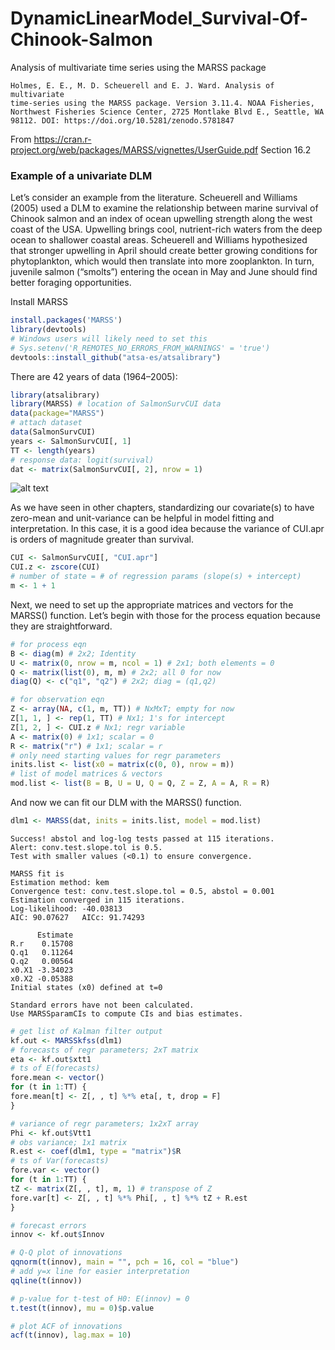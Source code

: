 # DynamicLinearModel_Survival-Of-Chinook-Salmon
Analysis of multivariate time series using the MARSS package

```
Holmes, E. E., M. D. Scheuerell and E. J. Ward. Analysis of multivariate
time-series using the MARSS package. Version 3.11.4. NOAA Fisheries,
Northwest Fisheries Science Center, 2725 Montlake Blvd E., Seattle, WA
98112. DOI: https://doi.org/10.5281/zenodo.5781847
```

From https://cran.r-project.org/web/packages/MARSS/vignettes/UserGuide.pdf Section 16.2

### Example of a univariate DLM

Let’s consider an example from the literature. Scheuerell and Williams (2005) used a DLM to examine the relationship between marine survival of Chinook salmon and an index of ocean upwelling strength along the west coast of
the USA. Upwelling brings cool, nutrient-rich waters from the deep ocean to shallower coastal areas. Scheuerell and Williams hypothesized that stronger upwelling in April should create better growing conditions for phytoplankton,
which would then translate into more zooplankton. In turn, juvenile salmon (“smolts”) entering the ocean in May and June should find better foraging opportunities. 

Install MARSS

```R
install.packages('MARSS')
library(devtools)
# Windows users will likely need to set this
# Sys.setenv('R_REMOTES_NO_ERRORS_FROM_WARNINGS' = 'true')
devtools::install_github("atsa-es/atsalibrary")
```

There are 42 years of data (1964–2005):

```R
library(atsalibrary)
library(MARSS) # location of SalmonSurvCUI data
data(package="MARSS")
# attach dataset
data(SalmonSurvCUI)
years <- SalmonSurvCUI[, 1]
TT <- length(years)
# response data: logit(survival)
dat <- matrix(SalmonSurvCUI[, 2], nrow = 1)
```

![alt text](https://github.com/[goephs]/[DynamicLinearModel_Survival-Of-Chinook-Salmon]/data_history_plot.png?raw=true)

As we have seen in other chapters, standardizing our covariate(s) to have zero-mean and unit-variance can be helpful in model fitting and interpretation. In this case, it is a good idea because the variance of CUI.apr is orders of magnitude greater than survival.

```R
CUI <- SalmonSurvCUI[, "CUI.apr"]
CUI.z <- zscore(CUI)
# number of state = # of regression params (slope(s) + intercept)
m <- 1 + 1
```

Next, we need to set up the appropriate matrices and vectors for the
MARSS() function. Let’s begin with those for the process equation because
they are straightforward.

```R
# for process eqn
B <- diag(m) # 2x2; Identity
U <- matrix(0, nrow = m, ncol = 1) # 2x1; both elements = 0
Q <- matrix(list(0), m, m) # 2x2; all 0 for now
diag(Q) <- c("q1", "q2") # 2x2; diag = (q1,q2)

# for observation eqn
Z <- array(NA, c(1, m, TT)) # NxMxT; empty for now
Z[1, 1, ] <- rep(1, TT) # Nx1; 1's for intercept
Z[1, 2, ] <- CUI.z # Nx1; regr variable
A <- matrix(0) # 1x1; scalar = 0
R <- matrix("r") # 1x1; scalar = r
# only need starting values for regr parameters
inits.list <- list(x0 = matrix(c(0, 0), nrow = m))
# list of model matrices & vectors
mod.list <- list(B = B, U = U, Q = Q, Z = Z, A = A, R = R)
```

And now we can fit our DLM with the MARSS() function.

```R
dlm1 <- MARSS(dat, inits = inits.list, model = mod.list)
```

```text
Success! abstol and log-log tests passed at 115 iterations.
Alert: conv.test.slope.tol is 0.5.
Test with smaller values (<0.1) to ensure convergence.

MARSS fit is
Estimation method: kem 
Convergence test: conv.test.slope.tol = 0.5, abstol = 0.001
Estimation converged in 115 iterations. 
Log-likelihood: -40.03813 
AIC: 90.07627   AICc: 91.74293   
 
      Estimate
R.r    0.15708
Q.q1   0.11264
Q.q2   0.00564
x0.X1 -3.34023
x0.X2 -0.05388
Initial states (x0) defined at t=0

Standard errors have not been calculated. 
Use MARSSparamCIs to compute CIs and bias estimates.
```

```R
# get list of Kalman filter output
kf.out <- MARSSkfss(dlm1)
# forecasts of regr parameters; 2xT matrix
eta <- kf.out$xtt1
# ts of E(forecasts)
fore.mean <- vector()
for (t in 1:TT) {
fore.mean[t] <- Z[, , t] %*% eta[, t, drop = F]
}

# variance of regr parameters; 1x2xT array
Phi <- kf.out$Vtt1
# obs variance; 1x1 matrix
R.est <- coef(dlm1, type = "matrix")$R
# ts of Var(forecasts)
fore.var <- vector()
for (t in 1:TT) {
tZ <- matrix(Z[, , t], m, 1) # transpose of Z
fore.var[t] <- Z[, , t] %*% Phi[, , t] %*% tZ + R.est
}

# forecast errors
innov <- kf.out$Innov

# Q-Q plot of innovations
qqnorm(t(innov), main = "", pch = 16, col = "blue")
# add y=x line for easier interpretation
qqline(t(innov))

# p-value for t-test of H0: E(innov) = 0
t.test(t(innov), mu = 0)$p.value

# plot ACF of innovations
acf(t(innov), lag.max = 10)


```

